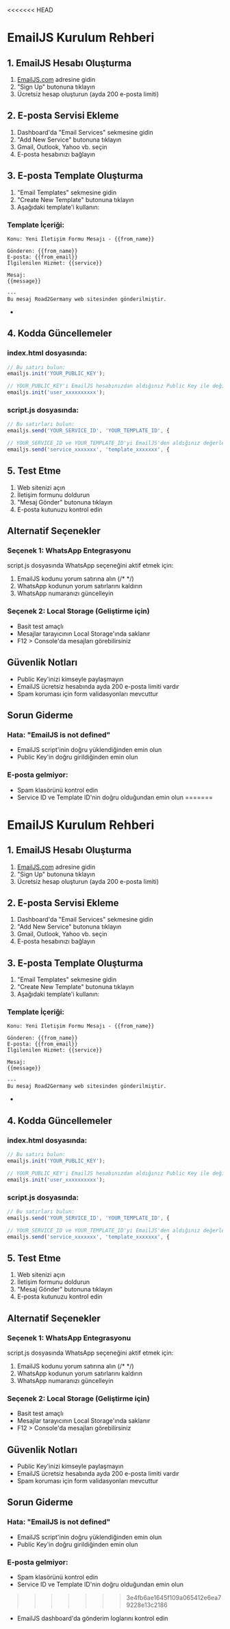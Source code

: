 <<<<<<< HEAD
# EmailJS Kurulum Rehberi

## 1. EmailJS Hesabı Oluşturma

1. [EmailJS.com](https://www.emailjs.com/) adresine gidin
2. "Sign Up" butonuna tıklayın
3. Ücretsiz hesap oluşturun (ayda 200 e-posta limiti)

## 2. E-posta Servisi Ekleme

1. Dashboard'da "Email Services" sekmesine gidin
2. "Add New Service" butonuna tıklayın
3. Gmail, Outlook, Yahoo vb. seçin
4. E-posta hesabınızı bağlayın

## 3. E-posta Template Oluşturma

1. "Email Templates" sekmesine gidin
2. "Create New Template" butonuna tıklayın
3. Aşağıdaki template'i kullanın:

### Template İçeriği:
```
Konu: Yeni İletişim Formu Mesajı - {{from_name}}

Gönderen: {{from_name}}
E-posta: {{from_email}}
İlgilenilen Hizmet: {{service}}

Mesaj:
{{message}}

---
Bu mesaj Road2Germany web sitesinden gönderilmiştir.
```
-
## 4. Kodda Güncellemeler

### index.html dosyasında:
```javascript
// Bu satırı bulun:
emailjs.init('YOUR_PUBLIC_KEY');

// YOUR_PUBLIC_KEY'i EmailJS hesabınızdan aldığınız Public Key ile değiştirin
emailjs.init('user_xxxxxxxxxx');
```

### script.js dosyasında:
```javascript
// Bu satırları bulun:
emailjs.send('YOUR_SERVICE_ID', 'YOUR_TEMPLATE_ID', {

// YOUR_SERVICE_ID ve YOUR_TEMPLATE_ID'yi EmailJS'den aldığınız değerlerle değiştirin
emailjs.send('service_xxxxxxx', 'template_xxxxxxx', {
```

## 5. Test Etme

1. Web sitenizi açın
2. İletişim formunu doldurun
3. "Mesaj Gönder" butonuna tıklayın
4. E-posta kutunuzu kontrol edin

## Alternatif Seçenekler

### Seçenek 1: WhatsApp Entegrasyonu
script.js dosyasında WhatsApp seçeneğini aktif etmek için:
1. EmailJS kodunu yorum satırına alın (/* */)
2. WhatsApp kodunun yorum satırlarını kaldırın
3. WhatsApp numaranızı güncelleyin

### Seçenek 2: Local Storage (Geliştirme için)
- Basit test amaçlı
- Mesajlar tarayıcının Local Storage'ında saklanır
- F12 > Console'da mesajları görebilirsiniz

## Güvenlik Notları

- Public Key'inizi kimseyle paylaşmayın
- EmailJS ücretsiz hesabında ayda 200 e-posta limiti vardır
- Spam koruması için form validasyonları mevcuttur

## Sorun Giderme

### Hata: "EmailJS is not defined"
- EmailJS script'inin doğru yüklendiğinden emin olun
- Public Key'in doğru girildiğinden emin olun

### E-posta gelmiyor:
- Spam klasörünü kontrol edin
- Service ID ve Template ID'nin doğru olduğundan emin olun
=======
# EmailJS Kurulum Rehberi

## 1. EmailJS Hesabı Oluşturma

1. [EmailJS.com](https://www.emailjs.com/) adresine gidin
2. "Sign Up" butonuna tıklayın
3. Ücretsiz hesap oluşturun (ayda 200 e-posta limiti)

## 2. E-posta Servisi Ekleme

1. Dashboard'da "Email Services" sekmesine gidin
2. "Add New Service" butonuna tıklayın
3. Gmail, Outlook, Yahoo vb. seçin
4. E-posta hesabınızı bağlayın

## 3. E-posta Template Oluşturma

1. "Email Templates" sekmesine gidin
2. "Create New Template" butonuna tıklayın
3. Aşağıdaki template'i kullanın:

### Template İçeriği:
```
Konu: Yeni İletişim Formu Mesajı - {{from_name}}

Gönderen: {{from_name}}
E-posta: {{from_email}}
İlgilenilen Hizmet: {{service}}

Mesaj:
{{message}}

---
Bu mesaj Road2Germany web sitesinden gönderilmiştir.
```
-
## 4. Kodda Güncellemeler

### index.html dosyasında:
```javascript
// Bu satırı bulun:
emailjs.init('YOUR_PUBLIC_KEY');

// YOUR_PUBLIC_KEY'i EmailJS hesabınızdan aldığınız Public Key ile değiştirin
emailjs.init('user_xxxxxxxxxx');
```

### script.js dosyasında:
```javascript
// Bu satırları bulun:
emailjs.send('YOUR_SERVICE_ID', 'YOUR_TEMPLATE_ID', {

// YOUR_SERVICE_ID ve YOUR_TEMPLATE_ID'yi EmailJS'den aldığınız değerlerle değiştirin
emailjs.send('service_xxxxxxx', 'template_xxxxxxx', {
```

## 5. Test Etme

1. Web sitenizi açın
2. İletişim formunu doldurun
3. "Mesaj Gönder" butonuna tıklayın
4. E-posta kutunuzu kontrol edin

## Alternatif Seçenekler

### Seçenek 1: WhatsApp Entegrasyonu
script.js dosyasında WhatsApp seçeneğini aktif etmek için:
1. EmailJS kodunu yorum satırına alın (/* */)
2. WhatsApp kodunun yorum satırlarını kaldırın
3. WhatsApp numaranızı güncelleyin

### Seçenek 2: Local Storage (Geliştirme için)
- Basit test amaçlı
- Mesajlar tarayıcının Local Storage'ında saklanır
- F12 > Console'da mesajları görebilirsiniz

## Güvenlik Notları

- Public Key'inizi kimseyle paylaşmayın
- EmailJS ücretsiz hesabında ayda 200 e-posta limiti vardır
- Spam koruması için form validasyonları mevcuttur

## Sorun Giderme

### Hata: "EmailJS is not defined"
- EmailJS script'inin doğru yüklendiğinden emin olun
- Public Key'in doğru girildiğinden emin olun

### E-posta gelmiyor:
- Spam klasörünü kontrol edin
- Service ID ve Template ID'nin doğru olduğundan emin olun
>>>>>>> 3e4fb6ae1645f109a065412e6ea79228e13c2186
- EmailJS dashboard'da gönderim loglarını kontrol edin 